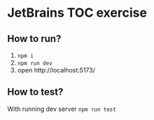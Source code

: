 # JetBrains TOC exercise

## How to run?

1. `npm i`
2. `npm run dev`
3. open http://localhost:5173/

## How to test?

With running dev server `npm run test`


